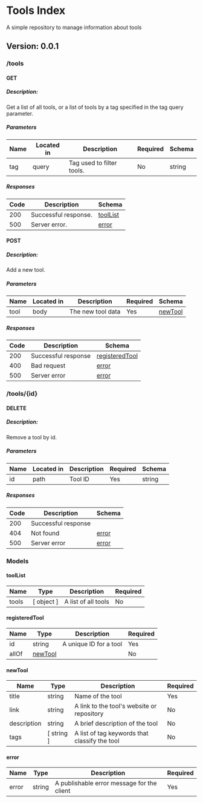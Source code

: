 # Tools Index
A simple repository to manage information about tools

## Version: 0.0.1

### /tools

#### GET
##### Description:

Get a list of all tools, or a list of tools by a tag specified in the tag query parameter.

##### Parameters

| Name | Located in | Description | Required | Schema |
| ---- | ---------- | ----------- | -------- | ---- |
| tag | query | Tag used to filter tools. | No | string |

##### Responses

| Code | Description | Schema |
| ---- | ----------- | ------ |
| 200 | Successful response. | [toolList](#toollist) |
| 500 | Server error. | [error](#error) |

#### POST
##### Description:

Add a new tool.

##### Parameters

| Name | Located in | Description | Required | Schema |
| ---- | ---------- | ----------- | -------- | ---- |
| tool | body | The new tool data | Yes | [newTool](#newtool) |

##### Responses

| Code | Description | Schema |
| ---- | ----------- | ------ |
| 200 | Successful response | [registeredTool](#registeredtool) |
| 400 | Bad request | [error](#error) |
| 500 | Server error | [error](#error) |

### /tools/{id}

#### DELETE
##### Description:

Remove a tool by id.

##### Parameters

| Name | Located in | Description | Required | Schema |
| ---- | ---------- | ----------- | -------- | ---- |
| id | path | Tool ID | Yes | string |

##### Responses

| Code | Description | Schema |
| ---- | ----------- | ------ |
| 200 | Successful response |  |
| 404 | Not found | [error](#error) |
| 500 | Server error | [error](#error) |

### Models


#### toolList

| Name | Type | Description | Required |
| ---- | ---- | ----------- | -------- |
| tools | [ object ] | A list of all tools | No |

#### registeredTool

| Name | Type | Description | Required |
| ---- | ---- | ----------- | -------- |
| id | string | A unique ID for a tool | Yes |
| allOf | [newTool](#newtool) |  | No |

#### newTool

| Name | Type | Description | Required |
| ---- | ---- | ----------- | -------- |
| title | string | Name of the tool | Yes |
| link | string | A link to the tool\'s website or repository | No |
| description | string | A brief description of the tool | No |
| tags | [ string ] | A list of tag keywords that classify the tool | No |

#### error

| Name | Type | Description | Required |
| ---- | ---- | ----------- | -------- |
| error | string | A publishable error message for the client | Yes |